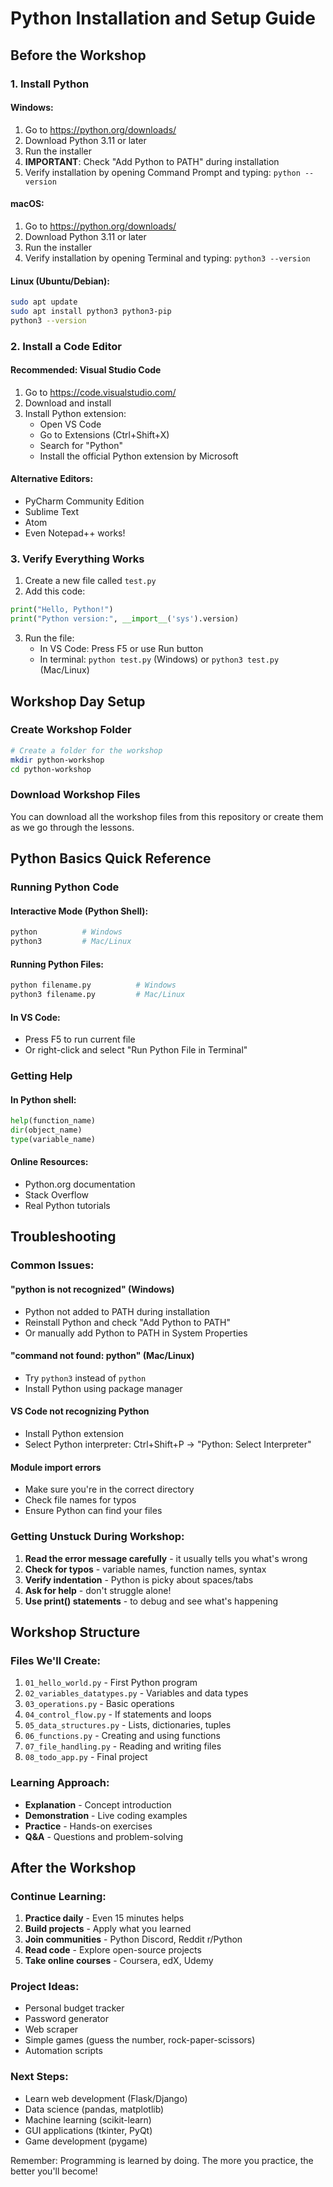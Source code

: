 # Python Installation and Setup Guide

## Before the Workshop

### 1. Install Python

#### Windows:
1. Go to https://python.org/downloads/
2. Download Python 3.11 or later
3. Run the installer
4. **IMPORTANT**: Check "Add Python to PATH" during installation
5. Verify installation by opening Command Prompt and typing: `python --version`

#### macOS:
1. Go to https://python.org/downloads/
2. Download Python 3.11 or later
3. Run the installer
4. Verify installation by opening Terminal and typing: `python3 --version`

#### Linux (Ubuntu/Debian):
```bash
sudo apt update
sudo apt install python3 python3-pip
python3 --version
```

### 2. Install a Code Editor

#### Recommended: Visual Studio Code
1. Go to https://code.visualstudio.com/
2. Download and install
3. Install Python extension:
   - Open VS Code
   - Go to Extensions (Ctrl+Shift+X)
   - Search for "Python"
   - Install the official Python extension by Microsoft

#### Alternative Editors:
- PyCharm Community Edition
- Sublime Text
- Atom
- Even Notepad++ works!

### 3. Verify Everything Works

1. Create a new file called `test.py`
2. Add this code:
```python
print("Hello, Python!")
print("Python version:", __import__('sys').version)
```
3. Run the file:
   - In VS Code: Press F5 or use Run button
   - In terminal: `python test.py` (Windows) or `python3 test.py` (Mac/Linux)

## Workshop Day Setup

### Create Workshop Folder
```bash
# Create a folder for the workshop
mkdir python-workshop
cd python-workshop
```

### Download Workshop Files
You can download all the workshop files from this repository or create them as we go through the lessons.

## Python Basics Quick Reference

### Running Python Code

#### Interactive Mode (Python Shell):
```bash
python          # Windows
python3         # Mac/Linux
```

#### Running Python Files:
```bash
python filename.py          # Windows
python3 filename.py         # Mac/Linux
```

#### In VS Code:
- Press F5 to run current file
- Or right-click and select "Run Python File in Terminal"

### Getting Help

#### In Python shell:
```python
help(function_name)
dir(object_name)
type(variable_name)
```

#### Online Resources:
- Python.org documentation
- Stack Overflow
- Real Python tutorials

## Troubleshooting

### Common Issues:

#### "python is not recognized" (Windows)
- Python not added to PATH during installation
- Reinstall Python and check "Add Python to PATH"
- Or manually add Python to PATH in System Properties

#### "command not found: python" (Mac/Linux)
- Try `python3` instead of `python`
- Install Python using package manager

#### VS Code not recognizing Python
- Install Python extension
- Select Python interpreter: Ctrl+Shift+P → "Python: Select Interpreter"

#### Module import errors
- Make sure you're in the correct directory
- Check file names for typos
- Ensure Python can find your files

### Getting Unstuck During Workshop:

1. **Read the error message carefully** - it usually tells you what's wrong
2. **Check for typos** - variable names, function names, syntax
3. **Verify indentation** - Python is picky about spaces/tabs
4. **Ask for help** - don't struggle alone!
5. **Use print() statements** - to debug and see what's happening

## Workshop Structure

### Files We'll Create:
1. `01_hello_world.py` - First Python program
2. `02_variables_datatypes.py` - Variables and data types
3. `03_operations.py` - Basic operations
4. `04_control_flow.py` - If statements and loops
5. `05_data_structures.py` - Lists, dictionaries, tuples
6. `06_functions.py` - Creating and using functions
7. `07_file_handling.py` - Reading and writing files
8. `08_todo_app.py` - Final project

### Learning Approach:
- **Explanation** - Concept introduction
- **Demonstration** - Live coding examples
- **Practice** - Hands-on exercises
- **Q&A** - Questions and problem-solving

## After the Workshop

### Continue Learning:
1. **Practice daily** - Even 15 minutes helps
2. **Build projects** - Apply what you learned
3. **Join communities** - Python Discord, Reddit r/Python
4. **Read code** - Explore open-source projects
5. **Take online courses** - Coursera, edX, Udemy

### Project Ideas:
- Personal budget tracker
- Password generator
- Web scraper
- Simple games (guess the number, rock-paper-scissors)
- Automation scripts

### Next Steps:
- Learn web development (Flask/Django)
- Data science (pandas, matplotlib)
- Machine learning (scikit-learn)
- GUI applications (tkinter, PyQt)
- Game development (pygame)

Remember: Programming is learned by doing. The more you practice, the better you'll become!
